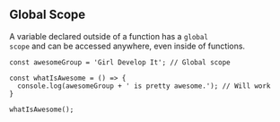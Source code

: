 ## Global Scope

A variable declared outside of a function has a <code>global scope</code> and can be accessed anywhere, even inside of functions.

```
const awesomeGroup = 'Girl Develop It'; // Global scope

const whatIsAwesome = () => {
  console.log(awesomeGroup + ' is pretty awesome.'); // Will work
}

whatIsAwesome();
```